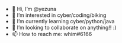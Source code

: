 - 👋 Hi, I’m @yezuna
- 👀 I’m interested in cyber/coding/biking
- 🌱 I’m currently learning cyber/python/java
- 💞️ I’m looking to collaborate on anything!! :)
- 📫 How to reach me: whim#6166

<!---
yezuna/yezuna is a ✨ special ✨ repository because its `README.md` (this file) appears on your GitHub profile.
You can click the Preview link to take a look at your changes.
--->

